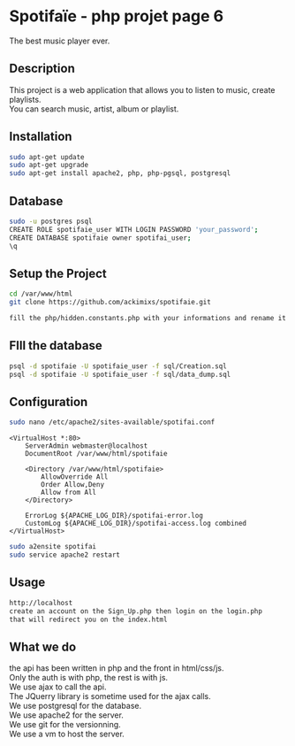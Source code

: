 # Spotifaïe - php projet page 6

The best music player ever.

## Description

This project is a web application that allows you to listen to music, create playlists.  
You can search music, artist, album or playlist.

## Installation

```bash
sudo apt-get update
sudo apt-get upgrade
sudo apt-get install apache2, php, php-pgsql, postgresql
```

## Database

```bash
sudo -u postgres psql
CREATE ROLE spotifaie_user WITH LOGIN PASSWORD 'your_password';
CREATE DATABASE spotifaie owner spotifai_user;
\q
```

## Setup the Project

```bash
cd /var/www/html
git clone https://github.com/ackimixs/spotifaie.git

fill the php/hidden.constants.php with your informations and rename it to constants.php
```

## FIll the database

```bash
psql -d spotifaie -U spotifaie_user -f sql/Creation.sql
psql -d spotifaie -U spotifaie_user -f sql/data_dump.sql
```

## Configuration

```bash
sudo nano /etc/apache2/sites-available/spotifai.conf
```

```apacheconf
<VirtualHost *:80>
    ServerAdmin webmaster@localhost
    DocumentRoot /var/www/html/spotifaie

    <Directory /var/www/html/spotifaie>
        AllowOverride All
        Order Allow,Deny
        Allow from All
    </Directory>

    ErrorLog ${APACHE_LOG_DIR}/spotifai-error.log
    CustomLog ${APACHE_LOG_DIR}/spotifai-access.log combined
</VirtualHost>
```

```bash
sudo a2ensite spotifai
sudo service apache2 restart
```

## Usage

```bash
http://localhost
create an account on the Sign_Up.php then login on the login.php
that will redirect you on the index.html
```

## What we do

the api has been written in php and the front in html/css/js.  
Only the auth is with php, the rest is with js.  
We use ajax to call the api.  
The JQuerry library is sometime used for the ajax calls.  
We use postgresql for the database.  
We use apache2 for the server.  
We use git for the versionning.  
We use a vm to host the server.
